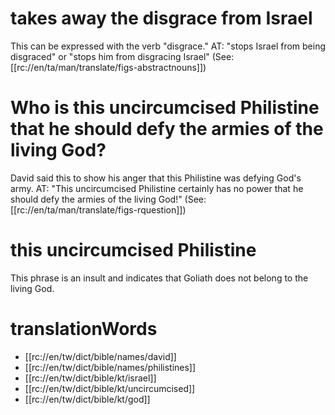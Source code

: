 # takes away the disgrace from Israel

This can be expressed with the verb "disgrace." AT: "stops Israel from being disgraced" or "stops him from disgracing Israel" (See: [[rc://en/ta/man/translate/figs-abstractnouns]])

# Who is this uncircumcised Philistine that he should defy the armies of the living God?

David said this to show his anger that this Philistine was defying God's army. AT: "This uncircumcised Philistine certainly has no power that he should defy the armies of the living God!" (See: [[rc://en/ta/man/translate/figs-rquestion]])

# this uncircumcised Philistine

This phrase is an insult and indicates that Goliath does not belong to the living God.

# translationWords

* [[rc://en/tw/dict/bible/names/david]]
* [[rc://en/tw/dict/bible/names/philistines]]
* [[rc://en/tw/dict/bible/kt/israel]]
* [[rc://en/tw/dict/bible/kt/uncircumcised]]
* [[rc://en/tw/dict/bible/kt/god]]